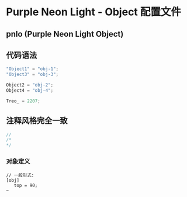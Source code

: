# Purple Neon Light - Object 配置文件
## pnlo (Purple Neon Light Object)

## 代码语法
```kt
"Object1" = "obj-1";
"Object3" = "obj-3";

Object2 = "obj-2";
Object4 = "obj-4";

Treo_ = 2207;
```

## 注释风格完全一致
```kt
//
/*
*/
```

### 对象定义
```
// 一般形式:
[obj]
   top = 90;
~
```
